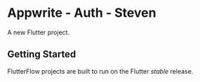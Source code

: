 # Appwrite - Auth - Steven

A new Flutter project.

## Getting Started

FlutterFlow projects are built to run on the Flutter _stable_ release.

